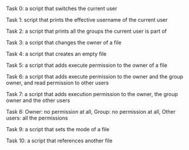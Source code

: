 Task 0: a script that switches the current user

Task 1: script that prints the effective username of the current user

Task 2: a script that prints all the groups the current user is part of

Task 3: a script that changes the owner of a file

Task 4: a script that creates an empty file

Task 5: a script that adds execute permission to the owner of a file 

Task 6: a script that adds execute permission to the owner and the group owner, and read permission to other users 

Task 7: a script that adds execution permission to the owner, the group owner and the other users

Task 8: Owner: no permission at all, Group: no permission at all, Other users: all the permissions

Task 9: a script that sets the mode of a file 

Task 10: a script that references another file  
